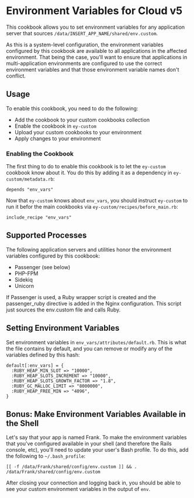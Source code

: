 # Environment Variables for Cloud v5 #

This cookbook allows you to set environment variables for any application server that sources `/data/INSERT_APP_NAME/shared/env.custom`.

As this is a system-level configuration, the environment variables configured by this cookbook are available to all applications in the affected environment. That being the case, you'll want to ensure that applications in multi-application environments are configured to use the correct environment variables and that those environment variable names don't conflict.

## Usage ##

To enable this cookbook, you need to do the following:

* Add the cookbook to your custom cookbooks collection
* Enable the cookbook in `ey-custom`
* Upload your custom cookbooks to your environment
* Apply changes to your environment

### Enabling the Cookbook ###

The first thing to do to enable this cookbook is to let the `ey-custom` cookbook know about it. You do this by adding it as a dependency in `ey-custom/metadata.rb`:

```
depends "env_vars"
```

Now that `ey-custom` knows about `env_vars`, you should instruct `ey-custom` to run it befor the main cookbooks via `ey-custom/recipes/before_main.rb`:

```
include_recipe "env_vars"
```

## Supported Processes ##

The following application servers and utilities honor the environment variables configured by this cookbook:

* Passenger (see below)
* PHP-FPM
* Sidekiq
* Unicorn

If Passenger is used, a Ruby wrapper script is created and the passenger_ruby directive is added in the Nginx configuration.  This script just sources the env.custom file and calls Ruby.

## Setting Environment Variables ##

Set environment variables in `env_vars/attributes/default.rb`. This is what the file contains by default, and you can remove or modify any of the variables defined by this hash:

```
default[:env_vars] = {
  :RUBY_HEAP_MIN_SLOT => "10000",
  :RUBY_HEAP_SLOTS_INCREMENT => "10000",
  :RUBY_HEAP_SLOTS_GROWTH_FACTOR => "1.8",
  :RUBY_GC_MALLOC_LIMIT => "8000000",
  :RUBY_HEAP_FREE_MIN => "4096",
}
```

## Bonus: Make Environment Variables Available in the Shell ##

Let's say that your app is named Frank. To make the environment variables that you've configured available in your shell (and therefore the Rails console, etc), you'll need to update your user's Bash profile. To do this, add the following to `~/.bash_profile`:

```
[[ -f /data/Frank/shared/config/env.custom ]] && . /data/Frank/shared/config/env.custom
```

After closing your connection and logging back in, you should be able to see your custom environment variables in the output of `env`.
